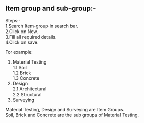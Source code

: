 ## Item group and sub-group:-

Steps:-  
1.Search Item-group in search bar.  
2.Click on New.  
3.Fill all required details.  
4.Click on save.  
 

For example: 
1. Material Testing    
1.1 Soil   
1.2 Brick    
1.3 Concrete    
2. Design  
2.1 Architectural   
2.2 Structural    
3. Surveying    

Material Testing, Design and Surveying are Item Groups.  
Soil, Brick and Concrete are the sub groups of Material Testing.
